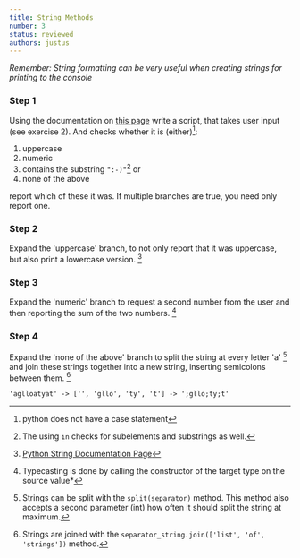 ```yaml
---
title: String Methods
number: 3
status: reviewed
authors: justus
---
```


*Remember: String formatting can be very useful when creating strings for printing to the console*

### Step 1

Using the documentation on [this page](https://docs.python.org/3/library/stdtypes.html#string-methods) write a script, that takes user input (see exercise 2).
And checks whether it is (either)[^case]:

1. uppercase
2. numeric
3. contains the substring `":-)"`[^substring] or
4. none of the above

report which of these it was. If multiple branches are true, you need only report one.

[^substring]:
	The using `in` checks for subelements and substrings as well.


[^case]:
	python does not have a case statement


### Step 2

Expand the 'uppercase' branch, to not only report that it was uppercase, but also print a lowercase version. [^docpage]

[^docpage]:
	[Python String Documentation Page](https://docs.python.org/3/library/stdtypes.html#string-methods)

### Step 3

Expand the 'numeric' branch to request a second number from the user and then reporting the sum of the two numbers. [^typecasting]

[^typecasting]:
	Typecasting is done by calling the constructor of the target type on the source value*

### Step 4

Expand the 'none of the above' branch to split the string at every letter 'a' [^string_splitting] and join these strings together into a new string, inserting semicolons between them. [^string_join]

`'aglloatyat' -> ['', 'gllo', 'ty', 't'] -> ';gllo;ty;t'`

[^string_splitting]:
	Strings can be split with the `split(separator)` method. This method also accepts a second parameter (int) how often it should split the string at maximum.

[^string_join]:
	Strings are joined with the `separator_string.join(['list', 'of', 'strings'])` method.
